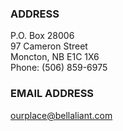 ### ADDRESS
P.O. Box 28006  
97 Cameron Street  
Moncton, NB E1C 1X6  
Phone: (506) 859-6975  

### EMAIL ADDRESS
[ourplace@bellaliant.com](mailto:ourplace@bellaliant.com)
